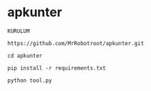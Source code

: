 # apkunter
`KURULUM`

`https://github.com/MrRobotroot/apkunter.git`


`cd apkunter`


`pip install -r requirements.txt`


`python tool.py`
